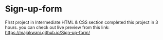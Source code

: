 # Sign-up-form
FIrst project in Intermediate HTML &amp; CSS section
completed this project in 3 hours.
you can check out live preview from this link: https://majakwani.github.io/Sign-up-form/
